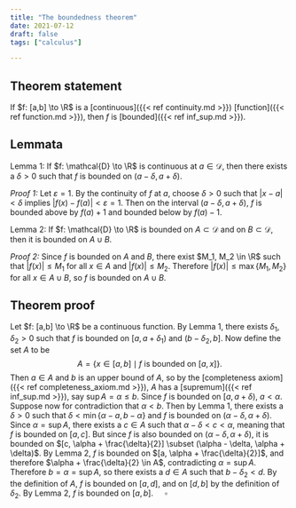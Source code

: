 ```yaml
---
title: "The boundedness theorem"
date: 2021-07-12
draft: false
tags: ["calculus"]

---
```


## Theorem statement
If $f: [a,b] \to \R$ is a [continuous]({{< ref continuity.md >}}) [function]({{< ref function.md >}}), then $f$ is [bounded]({{< ref inf_sup.md >}}).

## Lemmata
Lemma 1: If $f: \mathcal{D} \to \R$ is continuous at $a \in \mathcal{D}$, then there exists a $\delta > 0$ such that $f$ is bounded on $(a - \delta, a + \delta)$.

*Proof 1:* Let $\varepsilon = 1$. By the continuity of $f$ at $a$, choose $\delta > 0$ such that $\vert x - a \vert < \delta$ implies $\vert f(x) - f(a) \vert < \varepsilon = 1$. Then on the interval $(a - \delta, a + \delta)$, $f$ is bounded above by $f(a) + 1$ and bounded below by $f(a) - 1$. 

Lemma 2: If $f: \mathcal{D} \to \R$ is bounded on $A \subset \mathcal{D}$ and on $B \subset \mathcal{D}$, then it is bounded on $A \cup B$. 

*Proof 2:* Since $f$ is bounded on $A$ and $B$, there exist $M_1, M_2 \in \R$ such that $\vert f(x) \vert \leq M_1$ for all $x \in A$ and $\vert f(x) \vert \leq M_2$. Therefore $\vert f(x) \vert \leq \max \{ M_1, M_2 \}$ for all $x \in A \cup B$, so $f$ is bounded on $A \cup B$. 

## Theorem proof
Let $f: [a,b] \to \R$ be a continuous function. By Lemma 1, there exists $\delta_1, \delta_2 > 0$ such that $f$ is bounded on $[a, a + \delta_1)$ and $(b - \delta_2, b]$. Now define the set $A$ to be $$A = \{x \in [a,b] \mid f \text{ is bounded on } [a,x] \}.$$ Then $a \in A$ and $b$ is an upper bound of $A$, so by the [completeness axiom]({{< ref completeness_axiom.md >}}), $A$ has a [supremum]({{< ref inf_sup.md >}}), say $\sup A = \alpha \leq b$. Since $f$ is bounded on $[a, a + \delta)$, $a < \alpha$. Suppose now for contradiction that $\alpha < b$. Then by Lemma 1, there exists a $\delta > 0$ such that $\delta < \min \{\alpha - a, b - \alpha\}$ and $f$ is bounded on $(\alpha - \delta, \alpha + \delta)$.  Since $\alpha = \sup A$, there exists a $c \in A$ such that $\alpha - \delta < c < \alpha$, meaning that $f$ is bounded on $[a,c]$.  But since $f$ is also bounded on $(\alpha - \delta, \alpha + \delta)$, it is bounded on $[c, \alpha + \frac{\delta}{2}] \subset (\alpha - \delta, \alpha + \delta)$. By Lemma 2, $f$ is bounded on $[a, \alpha + \frac{\delta}{2}]$, and therefore $\alpha + \frac{\delta}{2} \in A$, contradicting $\alpha = \sup A$. Therefore $b = \alpha = \sup A$, so there exists a $d \in A$ such that $b - \delta_2 < d$. By the definition of $A$, $f$ is bounded on $[a,d]$, and on $[d,b]$ by the definition of $\delta_2$. By Lemma 2, $f$ is bounded on $[a,b]$. $\quad \square$ 